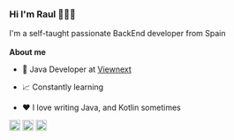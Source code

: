 ### Hi I'm Raul 👋👨‍💻
I'm a self-taught passionate BackEnd developer from Spain
<br/><br/>
**About me**

- 💼 Java Developer at [Viewnext](https://www.viewnext.com/)

- 📈 Constantly learning

- ❤️ I love writing Java, and Kotlin sometimes
  
<code><img height="20" alt="java" src="https://img.shields.io/badge/Java-ED8B00?style=for-the-badge&logo=openjdk&logoColor=white"></code>
<code><img height="20" alt="spring" src="https://img.shields.io/badge/Spring-6DB33F?style=for-the-badge&logo=spring&logoColor=white"></code>
<code><img height="20" alt="android" src="https://img.shields.io/badge/Android-3DDC84?style=for-the-badge&logo=android&logoColor=white"></code>


<!--
**RaulRodal/RaulRodal** is a ✨ _special_ ✨ repository because its `README.md` (this file) appears on your GitHub profile.

Here are some ideas to get you started:

- 🔭 I’m currently working on ...
- 🌱 I’m currently learning ...
- 👯 I’m looking to collaborate on ...
- 🤔 I’m looking for help with ...
- 💬 Ask me about ...
- 📫 How to reach me: ...
- 😄 Pronouns: ...
- ⚡ Fun fact: ...
-->
